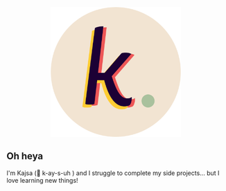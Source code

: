 <link href="style.css" rel="stylesheet"></link>

<center>
<img src="./images/kajsaekloflogo_background.png" alt="Kajsa's personal logo, three layers of a k in purpel, yellow and coral with a green dot next to it." width="300" />
</center>

## Oh heya

I'm Kajsa (:speech_balloon: k-ay-s-uh ) and I struggle to complete my side projects... but I love learning new things!
